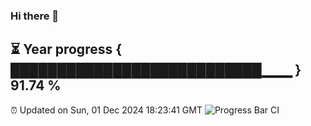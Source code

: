 ### Hi there 👋
⏳ Year progress { ███████████████████████████▁▁▁ } 91.74 %
---
⏰ Updated on Sun, 01 Dec 2024 18:23:41 GMT
![Progress Bar CI](https://github.com/liununu/liununu/workflows/Progress%20Bar%20CI/badge.svg)
